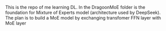 This is the repo of me learning DL. In the DragoonMoE folder is the foundation for Mixture of Experts model (architecture used by DeepSeek). The plan is to build a MoE model by exchanging transfomer FFN layer with MoE layer
